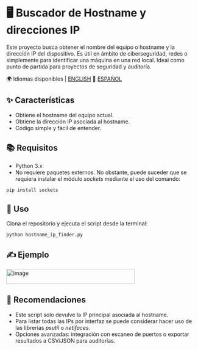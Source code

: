 # 🖥️ Buscador de Hostname y direcciones IP

Este proyecto busca obtener el nombre del equipo o hostname y la dirección IP del dispositivo. 
Es útil en ámbito de ciberseguridad, redes o simplemente para identificar una máquina en una red local.
Ideal como punto de partida para proyectos de seguridad y auditoría.

🌍 Idiomas disponibles | [ENGLISH](README.md) 🔁 [ESPAÑOL](README.es.md)

## ✨ Características
- Obtiene el hostname del equipo actual.
- Obtiene la dirección IP asociada al hostname.
- Código simple y fácil de entender.

## 📚 Requisitos
- Python 3.x
- No requiere paquetes externos. No obstante, puede suceder que se requiera instalar el módulo *sockets* mediante el uso del comando:
```bash
pip install sockets
```

## 🎯 Uso
Clona el repositorio y ejecuta el script desde la terminal:

```bash
python hostname_ip_finder.py
```

## ✍️ Ejemplo
<img width="337" height="39" alt="image" src="https://github.com/user-attachments/assets/f1c2b60f-ec62-4012-ac2e-f164073b1ba5" />

## 📌 Recomendaciones
- Este script solo devulve la IP principal asociada al hostname.
- Para listar todas las IPs por interfaz se puede considerar hacer uso de las librerías *psutil* o *netifaces*.
- Opciones avanzadas: integración con escaneo de puertos o exportar resultados a CSV/JSON para auditorías.
